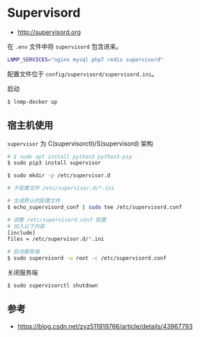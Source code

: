 # Supervisord

* http://supervisord.org

在 `.env` 文件中将 `supervisord` 包含进来。

```bash
LNMP_SERVICES="nginx mysql php7 redis supervisord"
```

配置文件位于 `config/supervisord/supervisord.ini`。

启动

```bash
$ lnmp-docker up
```

## 宿主机使用

`supervisor` 为 C(supervisorctl)/S(supervisord) 架构

```bash
# $ sudo apt install python3 python3-pip
$ sudo pip3 install supervisor
```

```bash
$ sudo mkdir -p /etc/supervisor.d

# 子配置文件 /etc/supervisor.d/*.ini

# 生成默认的配置文件
$ echo_supervisord_conf | sudo tee /etc/supervisord.conf

# 调整 /etc/supervisord.conf 配置
# 加入以下内容
[include]
files = /etc/supervisor.d/*.ini

# 启动服务端
$ sudo supervisord -u root -c /etc/supervisord.conf
```

关闭服务端

```bash
$ sudo supervisorctl shutdown
```

## 参考

* https://blog.csdn.net/zyz511919766/article/details/43967793
